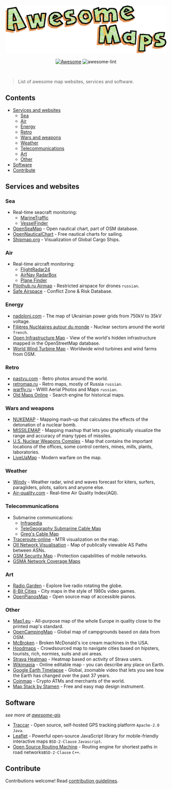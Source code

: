 <div align="center">
  <img src="logo.png">
  
  [![Awesome](https://awesome.re/badge-flat2.svg)](https://awesome.re) ![awesome-lint](https://github.com/drushadrusha/awesome-maps/actions/workflows/main.yml/badge.svg)
  
</div>
<br>

> List of awesome map websites, services and software.

## Contents

- [Services and websites](#services-and-websites)
  - [Sea](#sea)
  - [Air](#air)
  - [Energy](#energy)
  - [Retro](#retro)
  - [Wars and weapons](#wars-and-weapons)
  - [Weather](#weather)
  - [Telecommunications](#telecommunications)
  - [Art](#art)
  - [Other](#other)
- [Software](#software)
- [Contribute](#contribute)

## Services and websites
### Sea

- Real-time seacraft monitoring:
  - [MarineTraffic](https://www.marinetraffic.com)
  - [VesselFinder](https://www.vesselfinder.com)
- [OpenSeaMap](http://map.openseamap.org) - Open nautical chart, part of OSM database.
- [OpenNauticalChart](http://opennauticalchart.org) - Free nautical charts for sailing.
- [Shipmap.org](https://www.shipmap.org) - Visualization of Global Cargo Ships.

### Air

- Real-time aircraft monitoring:
  - [FlightRadar24](https://www.flightradar24.com)
  - [AirNav RadarBox](https://www.radarbox.com)
  - [Plane Finder](https://planefinder.net/)
- [Pilothub.ru Airmap](https://pilothub.ru/airmap) - Restricted airspace for drones `russian`.
- [Safe Airspace](https://safeairspace.net/) - Conflict Zone & Risk Database.

### Energy

- [nadoloni.com](https://nadoloni.com/) - The map of Ukrainian power grids from 750kV to 35kV voltage.
- [Filières Nucléaires autour du monde](http://www.leretourdelautruche.com/map/nuke/) - Nuclear sectors around the world `french`.
- [Open Infrastructure Map](https://openinframap.org/) - View of the world's hidden infrastructure mapped in the OpenStreetMap database.
- [World Wind Turbine Map](https://turbinemap.wab-s.de) - Worldwide wind turbines and wind farms from OSM.

### Retro

- [pastvu.com](https://pastvu.com/) - Retro photos around the world.
- [retromap.ru](http://retromap.ru/) - Retro maps, mostly of Russia `russian`.
- [warfly.ru](http://warfly.ru/) -  WWII Aerial Photos and Maps `russian`.
- [Old Maps Online](https://www.oldmapsonline.org) - Search engine for historical maps.

### Wars and weapons
- [NUKEMAP](https://nuclearsecrecy.com/nukemap/) - Mapping mash-up that calculates the effects of the detonation of a nuclear bomb.
- [MISSILEMAP](https://nuclearsecrecy.com/missilemap/) - Mapping mashup that lets you graphically visualize the range and accuracy of many types of missiles.
- [U.S. Nuclear Weapons Complex](https://www.google.com/maps/d/viewer?mid=16D-GF2of9UXppSRknAN_ApFpHBg&ll=18.729392067744104%2C-101.7937597&z=2) - Map that contains the important locations of the offices, some control centers, mines, mills, plants, laboratories.
- [LiveUaMap](https://liveuamap.com) - Modern warfare on the map.

### Weather

- [Windy](https://www.windy.com/) - Weather radar, wind and waves forecast for kiters, surfers, paragliders, pilots, sailors and anyone else.
- [Air-quality.com](https://air-quality.com) - Real-time Air Quality Index(AQI).

### Telecommunications

- Submarine communications:
  - [Infrapedia](https://www.infrapedia.com/app)
  - [TeleGeography Submarine Cable Map](https://www.submarinecablemap.com/)
  - [Greg's Cable Map](https://cablemap.info/_default.aspx)
- [Traceroute-online](https://traceroute-online.com/) - MTR visualization on the map.
- [OII Network Visualisation](http://thyme.apnic.net/BGP/) - Map of publically viewable AS Paths between ASNs.
- [GSM Security Map](https://gsmmap.org/) - Protection capabilities of mobile networks.
- [GSMA Network Coverage Maps](https://www.gsma.com/coverage/)

### Art
- [Radio Garden](http://radio.garden/) - Explore live radio rotating the globe.
- [8-Bit Cities](http://8bitcity.com/) - City maps in the style of 1980s video games.
- [OpenPianosMap](https://www.mapcontrib.xyz/t/e5c83c-OpenPianosMap) - Open source map of accessible pianos.

### Other
- [Map1.eu](http://beta.map1.eu) - All-purpose map of the whole Europe in quality close to the printed map's standard.
- [OpenCampingMap](https://opencampingmap.org/) - Global map of campgrounds based on data from OSM.
- [McBroken](https://mcbroken.com) - Broken McDonald's ice cream machines in the USA.
- [Hoodmaps](https://hoodmaps.com/) - Crowdsourced map to navigate cities based on hipsters, tourists, rich, normies, suits and uni areas.
- [Strava Heatmap](https://www.strava.com/heatmap) - Heatmap based on activity of Strava users.
- [Wikimapia](https://wikimapia.org/) - Online editable map - you can describe any place on Earth.
- [Google Earth Timelapse](https://earthengine.google.com/timelapse/) - Global, zoomable video that lets you see how the Earth has changed over the past 37 years.
- [Coinmap](https://coinmap.org) - Crypto ATMs and merchants of the world.
- [Map Stack by Stamen](http://mapstack.stamen.com) - Free and easy map design instrument.


## Software
*see more at [awesome-gis](https://github.com/sshuair/awesome-gis)*

- [Traccar](https://www.traccar.org/) - Open source, self-hosted GPS tracking platform `Apache-2.0` `Java`.
- [Leaflet](https://leafletjs.com/) - Powerful open-source JavaScript library for mobile-friendly interactive maps `BSD-2-Clause` `Javascript`.
- [Open Source Routing Machine](http://project-osrm.org/) - Routing engine for shortest paths in road networks`BSD-2-Clause` `C++`.


## Contribute

Contributions welcome! Read [contribution guidelines](contribution.md).
